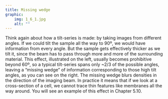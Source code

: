 ```yaml
---
title: Missing wedge
graphic: 
    img: 1_6_1.jpg
    alt: ""
---
```

Think again about how a tilt-series is made: by taking images from different angles. If we could tilt the sample all the way to 90º, we would have information from every angle. But the sample gets effectively thicker as we tilt it, since the beam has to pass through more and more of the surrounding material. This effect, illustrated on the left, usually becomes prohibitive beyond 60º, so a typical tilt-series spans only ~2/3 of the possible angles, leaving a “missing wedge” of information corresponding to those high tilt angles, as you can see on the right. The missing wedge blurs densities in the direction of the imaging beam. In practice it means that if we look at a cross-section of a cell, we cannot trace thin features like membranes all the way around. You will see an example of this effect in Chapter 5.10.

